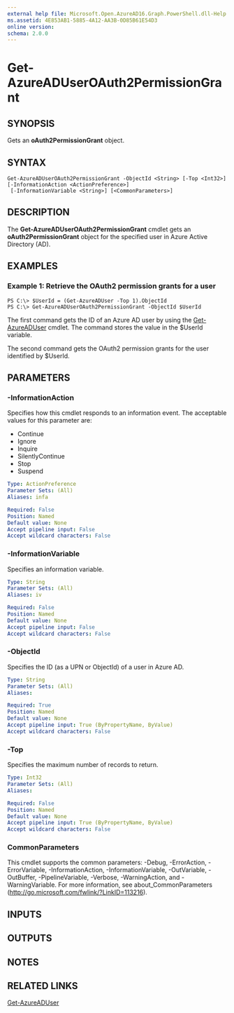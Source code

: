 ```yaml
---
external help file: Microsoft.Open.AzureAD16.Graph.PowerShell.dll-Help.xml
ms.assetid: 4E853AB1-5885-4A12-AA3B-0D85B61E54D3
online version: 
schema: 2.0.0
---
```


# Get-AzureADUserOAuth2PermissionGrant

## SYNOPSIS
Gets an **oAuth2PermissionGrant** object.

## SYNTAX

```
Get-AzureADUserOAuth2PermissionGrant -ObjectId <String> [-Top <Int32>] [-InformationAction <ActionPreference>]
 [-InformationVariable <String>] [<CommonParameters>]
```

## DESCRIPTION
The **Get-AzureADUserOAuth2PermissionGrant** cmdlet gets an **oAuth2PermissionGrant** object for the specified user in Azure Active Directory (AD).

## EXAMPLES

### Example 1: Retrieve the OAuth2 permission grants for a user
```
PS C:\> $UserId = (Get-AzureADUser -Top 1).ObjectId
PS C:\> Get-AzureADUserOAuth2PermissionGrant -ObjectId $UserId
```

The first command gets the ID of an Azure AD user by using the [Get-AzureADUser](./Get-AzureADUser.md) cmdlet. 
The command stores the value in the $UserId variable.

The second command gets the OAuth2 permission grants for the user identified by $UserId.
 

## PARAMETERS

### -InformationAction
Specifies how this cmdlet responds to an information event. The acceptable values for this parameter are:

- Continue
- Ignore
- Inquire
- SilentlyContinue
- Stop
- Suspend

```yaml
Type: ActionPreference
Parameter Sets: (All)
Aliases: infa

Required: False
Position: Named
Default value: None
Accept pipeline input: False
Accept wildcard characters: False
```

### -InformationVariable
Specifies an information variable.

```yaml
Type: String
Parameter Sets: (All)
Aliases: iv

Required: False
Position: Named
Default value: None
Accept pipeline input: False
Accept wildcard characters: False
```

### -ObjectId
Specifies the ID (as a UPN or ObjectId) of a user in Azure AD. 

```yaml
Type: String
Parameter Sets: (All)
Aliases: 

Required: True
Position: Named
Default value: None
Accept pipeline input: True (ByPropertyName, ByValue)
Accept wildcard characters: False
```

### -Top
Specifies the maximum number of records to return.

```yaml
Type: Int32
Parameter Sets: (All)
Aliases: 

Required: False
Position: Named
Default value: None
Accept pipeline input: True (ByPropertyName, ByValue)
Accept wildcard characters: False
```

### CommonParameters
This cmdlet supports the common parameters: -Debug, -ErrorAction, -ErrorVariable, -InformationAction, -InformationVariable, -OutVariable, -OutBuffer, -PipelineVariable, -Verbose, -WarningAction, and -WarningVariable. For more information, see about_CommonParameters (http://go.microsoft.com/fwlink/?LinkID=113216).

## INPUTS

## OUTPUTS

## NOTES

## RELATED LINKS

[Get-AzureADUser](./Get-AzureADUser.md) 

